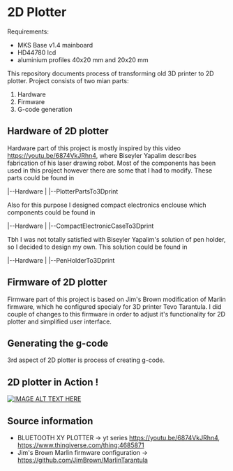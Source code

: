 # 2D Plotter

Requirements:
* MKS Base v1.4 mainboard
* HD44780 lcd
* aluminium profiles 40x20 mm and 20x20 mm

This repository documents process of transforming old 3D printer to 2D plotter. Project consists of two mian parts:

1. Hardware
2. Firmware
3. G-code generation

## Hardware of 2D plotter

Hardware part of this project is mostly inspired by this video https://youtu.be/6874VkJRhn4, where Biseyler Yapalim describes fabrication of his laser drawing robot. Most of the components has been used in this project however there are some that I had to modify. These parts could be found in 

|--Hardware
|  |--PlotterPartsTo3Dprint

Also for this purpose I designed compact electronics enclouse which components could be found in 

|--Hardware
|  |--CompactElectronicCaseTo3Dprint

Tbh I was not totally satisfied with Biseyler Yapalim's solution of pen holder, so I decided to design my own. This solution could be found in

|--Hardware
|  |--PenHolderTo3Dprint

## Firmware of 2D plotter

Firmware part of this project is based on Jim's Brown modification of Marlin firmware, which he configured specialy for 3D printer Tevo Tarantula. I did couple of changes to this firmware in order to adjust it's functionality for 2D plotter and simplified user interface.

## Generating the g-code

3rd aspect of 2D plotter is process of creating g-code.

## 2D plotter in Action !

[![IMAGE ALT TEXT HERE](https://img.youtube.com/vi/rGozqXQ0cDk/0.jpg)](https://www.youtube.com/watch?v=rGozqXQ0cDk)

## Source information
* BLUETOOTH XY PLOTTER -> yt series https://youtu.be/6874VkJRhn4, https://www.thingiverse.com/thing:4685871
* Jim's Brown Marlin firmware configuration -> https://github.com/JimBrown/MarlinTarantula

